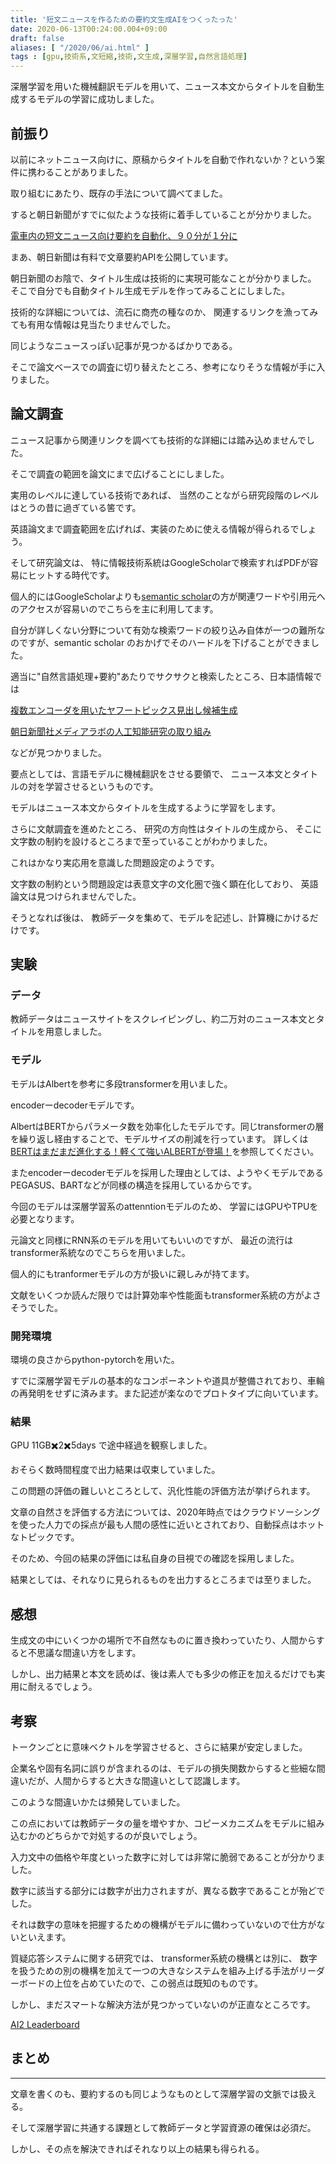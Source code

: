 ```yaml
---
title: '短文ニュースを作るための要約文生成AIをつくったった'
date: 2020-06-13T00:24:00.004+09:00
draft: false
aliases: [ "/2020/06/ai.html" ]
tags : [gpu,技術系,文短縮,技術,文生成,深層学習,自然言語処理]
---
```



深層学習を用いた機械翻訳モデルを用いて、ニュース本文からタイトルを自動生成するモデルの学習に成功しました。

## 前振り

以前にネットニュース向けに、原稿からタイトルを自動で作れないか？という案件に携わることがありました。

取り組むにあたり、既存の手法について調べてました。

すると朝日新聞がすでに似たような技術に着手していることが分かりました。

[電車内の短文ニュース向け要約を自動化、９０分が１分に](https://prtimes.jp/main/html/rd/p/000000809.000009214.html)

まあ、朝日新聞は有料で文章要約APIを公開しています。

朝日新聞のお陰で、タイトル生成は技術的に実現可能なことが分かりました。 そこで自分でも自動タイトル生成モデルを作ってみることにしました。

技術的な詳細については、流石に商売の種なのか、 関連するリンクを漁ってみても有用な情報は見当たりませんでした。

同じようなニュースっぽい記事が見つかるばかりである。

そこで論文ベースでの調査に切り替えたところ、参考になりそうな情報が手に入りました。

## 論文調査

ニュース記事から関連リンクを調べても技術的な詳細には踏み込めませんでした。

そこで調査の範囲を論文にまで広げることにしました。

実用のレベルに達している技術であれば、 当然のことながら研究段階のレベルはとうの昔に過ぎている筈です。

英語論文まで調査範囲を広げれば、実装のために使える情報が得られるでしょう。

そして研究論文は、 特に情報技術系統はGoogleScholarで検索すればPDFが容易にヒットする時代です。

個人的にはGoogleScholarよりも[semantic scholar](https://www.semanticscholar.org/)の方が関連ワードや引用元へのアクセスが容易いのでこちらを主に利用してます。

自分が詳しくない分野について有効な検索ワードの絞り込み自体が一つの難所なのですが、semantic scholar のおかげでそのハードルを下げることができました。

適当に"自然言語処理+要約"あたりでサクサクと検索したところ、日本語情報では

[複数エンコーダを用いたヤフートピックス見出し候補生成](https://research-lab.yahoo.co.jp/nlp/20180326_kobayashi.html)

[朝日新聞社メディアラボの人工知能研究の取り組み](https://www.jstage.jst.go.jp/article/jkg/68/12/68_591/_pdf/-char/ja)

などが見つかりました。

要点としては、言語モデルに機械翻訳をさせる要領で、 ニュース本文とタイトルの対を学習させるというものです。

モデルはニュース本文からタイトルを生成するように学習をします。

さらに文献調査を進めたところ、 研究の方向性はタイトルの生成から、 そこに文字数の制約を設けるところまで至っていることがわかりました。

これはかなり実応用を意識した問題設定のようです。

文字数の制約という問題設定は表意文字の文化圏で強く顕在化しており、 英語論文は見つけられませんでした。

そうとなれば後は、 教師データを集めて、モデルを記述し、計算機にかけるだけです。

## 実験

### データ

教師データはニュースサイトをスクレイピングし、約二万対のニュース本文とタイトルを用意しました。

### モデル

モデルはAlbertを参考に多段transformerを用いました。

encoderーdecoderモデルです。

AlbertはBERTからパラメータ数を効率化したモデルです。同じtransformerの層を繰り返し経由することで、モデルサイズの削減を行っています。 詳しくは[BERTはまだまだ進化する！軽くて強いALBERTが登場！](https://ai-scholar.tech/articles/treatise/albert-ai-227)を参照してください。

またencoderーdecoderモデルを採用した理由としては、ようやくモデルであるPEGASUS、BARTなどが同様の構造を採用しているからです。

今回のモデルは深層学習系のattenntionモデルのため、 学習にはGPUやTPUを必要となります。

元論文と同様にRNN系のモデルを用いてもいいのですが、 最近の流行はtransformer系統なのでこちらを用いました。

個人的にもtranformerモデルの方が扱いに親しみが持てます。

文献をいくつか読んだ限りでは計算効率や性能面もtransformer系統の方がよさそうでした。

### 開発環境

環境の良さからpython-pytorchを用いた。

すでに深層学習モデルの基本的なコンポーネントや道具が整備されており、車輪の再発明をせずに済みます。また記述が楽なのでプロトタイプに向いています。

### 結果

GPU 11GB✖️2✖️5days で途中経過を観察しました。

おそらく数時間程度で出力結果は収束していました。

この問題の評価の難しいところとして、汎化性能の評価方法が挙げられます。

文章の自然さを評価する方法については、2020年時点ではクラウドソーシングを使った人力での採点が最も人間の感性に近いとされており、自動採点はホットなトピックです。

そのため、今回の結果の評価には私自身の目視での確認を採用しました。

結果としては、それなりに見られるものを出力するところまでは至りました。

## 感想

生成文の中にいくつかの場所で不自然なものに置き換わっていたり、人間からすると不思議な間違い方をします。

しかし、出力結果と本文を読めば、後は素人でも多少の修正を加えるだけでも実用に耐えるでしょう。

## 考察


トークンごとに意味ベクトルを学習させると、さらに結果が安定しました。

企業名や固有名詞に誤りが含まれるのは、モデルの損失関数からすると些細な間違いだが、人間からすると大きな間違いとして認識します。

このような間違いかたは頻発していました。

この点においては教師データの量を増やすか、コピーメカニズムをモデルに組み込むかのどちらかで対処するのが良いでしょう。

入力文中の価格や年度といった数字に対しては非常に脆弱であることが分かりました。

数字に該当する部分には数字が出力されますが、異なる数字であることが殆どでした。

それは数字の意味を把握するための機構がモデルに備わっていないので仕方がないといえます。

質疑応答システムに関する研究では、 transformer系統の機構とは別に、 数字を扱うための別の機構を加えて一つの大きなシステムを組み上げる手法がリーダーボードの上位を占めていたので、この弱点は既知のものです。

しかし、まだスマートな解決方法が見つかっていないのが正直なところです。

[AI2 Leaderboard](https://leaderboard.allenai.org/drop/submissions/public)

## まとめ
-----------------

文章を書くのも、要約するのも同じようなものとして深層学習の文脈では扱える。

そして深層学習に共通する課題として教師データと学習資源の確保は必須だ。

しかし、その点を解決できればそれなり以上の結果も得られる。